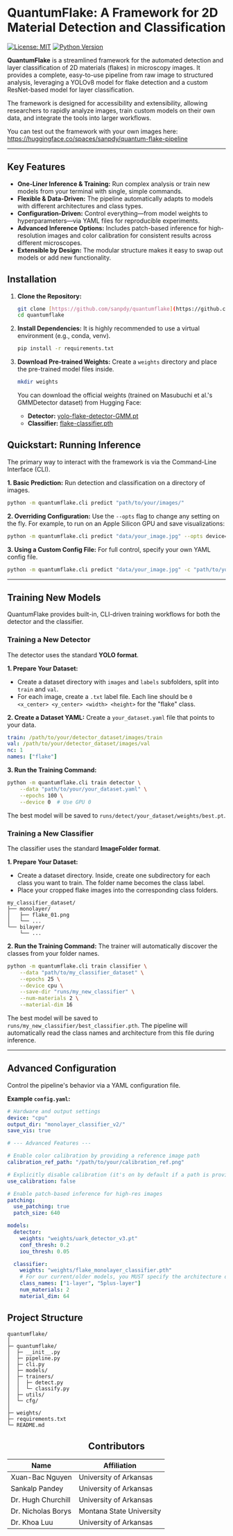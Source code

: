 # QuantumFlake: A Framework for 2D Material Detection and Classification

[![License: MIT](https://img.shields.io/badge/License-MIT-yellow.svg)](https://opensource.org/licenses/MIT)
[![Python Version](https://img.shields.io/badge/python-3.8%2B-blue.svg)](https://www.python.org/downloads/)

**QuantumFlake** is a streamlined framework for the automated detection and layer classification of 2D materials (flakes) in microscopy images. It provides a complete, easy-to-use pipeline from raw image to structured analysis, leveraging a YOLOv8 model for flake detection and a custom ResNet-based model for layer classification.

The framework is designed for accessibility and extensibility, allowing researchers to rapidly analyze images, train custom models on their own data, and integrate the tools into larger workflows.

You can test out the framework with your own images here: https://huggingface.co/spaces/sanpdy/quantum-flake-pipeline

---

## Key Features

- **One-Liner Inference & Training:** Run complex analysis or train new models from your terminal with single, simple commands.
- **Flexible & Data-Driven:** The pipeline automatically adapts to models with different architectures and class types.
- **Configuration-Driven:** Control everything—from model weights to hyperparameters—via YAML files for reproducible experiments.
- **Advanced Inference Options:** Includes patch-based inference for high-resolution images and color calibration for consistent results across different microscopes.
- **Extensible by Design:** The modular structure makes it easy to swap out models or add new functionality.

## Installation

1.  **Clone the Repository:**

    ```bash
    git clone [https://github.com/sanpdy/quantumflake](https://github.com/sanpdy/quantumflake)
    cd quantumflake
    ```

2.  **Install Dependencies:**
    It is highly recommended to use a virtual environment (e.g., conda, venv).

    ```bash
    pip install -r requirements.txt
    ```

3.  **Download Pre-trained Weights:**
    Create a `weights` directory and place the pre-trained model files inside.
    ```bash
    mkdir weights
    ```
    You can download the official weights (trained on Masubuchi et al.'s GMMDetector dataset) from Hugging Face:
    - **Detector:** [yolo-flake-detector-GMM.pt](https://huggingface.co/sanpdy/yolo-flake-detector)
    - **Classifier:** [flake-classifier.pth](https://huggingface.co/sanpdy/flake-classifier)

## Quickstart: Running Inference

The primary way to interact with the framework is via the Command-Line Interface (CLI).

**1. Basic Prediction:**
Run detection and classification on a directory of images.

```bash
python -m quantumflake.cli predict "path/to/your/images/"
```

**2. Overriding Configuration:**
Use the `--opts` flag to change any setting on the fly. For example, to run on an Apple Silicon GPU and save visualizations:

```bash
python -m quantumflake.cli predict "data/your_image.jpg" --opts device=cpu save_vis=True
```

**3. Using a Custom Config File:**
For full control, specify your own YAML config file.

```bash
python -m quantumflake.cli predict "data/your_image.jpg" -c "path/to/your/config.yaml"
```

---

## Training New Models

QuantumFlake provides built-in, CLI-driven training workflows for both the detector and the classifier.

### Training a New Detector

The detector uses the standard **YOLO format**.

**1. Prepare Your Dataset:**

- Create a dataset directory with `images` and `labels` subfolders, split into `train` and `val`.
- For each image, create a `.txt` label file. Each line should be `0 <x_center> <y_center> <width> <height>` for the "flake" class.

**2. Create a Dataset YAML:**
Create a `your_dataset.yaml` file that points to your data.

```yaml
train: /path/to/your/detector_dataset/images/train
val: /path/to/your/detector_dataset/images/val
nc: 1
names: ["flake"]
```

**3. Run the Training Command:**

```bash
python -m quantumflake.cli train detector \
    --data "path/to/your/your_dataset.yaml" \
    --epochs 100 \
    --device 0  # Use GPU 0
```

The best model will be saved to `runs/detect/your_dataset/weights/best.pt`.

### Training a New Classifier

The classifier uses the standard **ImageFolder format**.

**1. Prepare Your Dataset:**

- Create a dataset directory. Inside, create one subdirectory for each class you want to train. The folder name becomes the class label.
- Place your cropped flake images into the corresponding class folders.

```
my_classifier_dataset/
├── monolayer/
│   ├── flake_01.png
│   └── ...
└── bilayer/
    └── ...
```

**2. Run the Training Command:**
The trainer will automatically discover the classes from your folder names.

```bash
python -m quantumflake.cli train classifier \
    --data "path/to/my_classifier_dataset" \
    --epochs 25 \
    --device cpu \
    --save-dir "runs/my_new_classifier" \
    --num-materials 2 \
    --material-dim 16
```

The best model will be saved to `runs/my_new_classifier/best_classifier.pth`. The pipeline will automatically read the class names and architecture from this file during inference.

---

## Advanced Configuration

Control the pipeline's behavior via a YAML configuration file.

**Example `config.yaml`:**

```yaml
# Hardware and output settings
device: "cpu"
output_dir: "monolayer_classifier_v2/"
save_vis: true

# --- Advanced Features ---

# Enable color calibration by providing a reference image path
calibration_ref_path: "/path/to/your/calibration_ref.png"

# Explicitly disable calibration (it's on by default if a path is provided)
use_calibration: false

# Enable patch-based inference for high-res images
patching:
  use_patching: true
  patch_size: 640

models:
  detector:
    weights: "weights/uark_detector_v3.pt"
    conf_thresh: 0.2
    iou_thresh: 0.05

  classifier:
    weights: "weights/flake_monolayer_classifier.pth"
    # For our current/older models, you MUST specify the architecture details
    class_names: ["1-layer", "5plus-layer"]
    num_materials: 2
    material_dim: 64
```

## Project Structure

```
quantumflake/
│
├─ quantumflake/
│  ├─ __init__.py
│  ├─ pipeline.py
│  ├─ cli.py
│  ├─ models/
│  ├─ trainers/
│  │  ├─ detect.py
│  │  └─ classify.py
│  ├─ utils/
│  └─ cfg/
│
├─ weights/
├─ requirements.txt
└─ README.md
```

<h2 align="center">Contributors</h2>

<div align="center">

<table>
  <thead>
    <tr>
      <th>Name</th>
      <th>Affiliation</th>
    </tr>
  </thead>
  <tbody>
    <tr>
      <td>Xuan-Bac Nguyen</td>
      <td>University of Arkansas</td>
    </tr>
    <tr>
      <td>Sankalp Pandey</td>
      <td>University of Arkansas</td>
    </tr>
    <tr>
      <td>Dr. Hugh Churchill</td>
      <td>University of Arkansas</td>
    </tr>
    <tr>
      <td>Dr. Nicholas Borys</td>
      <td>Montana State University</td>
    </tr>
    <tr>
      <td>Dr. Khoa Luu</td>
      <td>University of Arkansas</td>
    </tr>
  </tbody>
</table>

</div>
